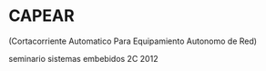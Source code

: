 CAPEAR 
======
(Cortacorriente Automatico Para Equipamiento Autonomo de Red)

seminario sistemas embebidos 2C 2012
